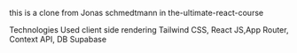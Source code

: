 this is a clone from Jonas schmedtmann in the-ultimate-react-course

Technologies Used
client side rendering Tailwind CSS, React JS,App Router, Context API, DB Supabase
